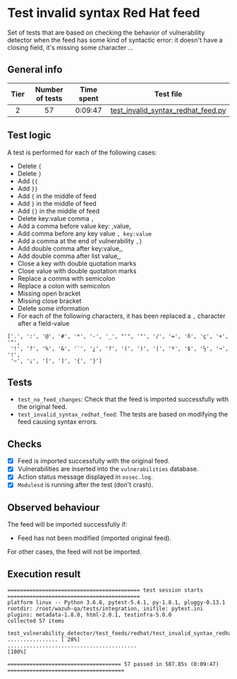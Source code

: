 # Test invalid syntax Red Hat feed

Set of tests that are based on checking the behavior of vulnerability detector when the feed has some kind of syntactic
error: it doesn't have a closing field, it's missing some character ...

## General info

|Tier | Number of tests | Time spent| Test file |
|:--:|:--:|:--:|:--:|
| 2 | 57 | 0:09:47 | [test_invalid_syntax_redhat_feed.py](../../../test_feeds/redhat/test_invalid_syntax_redhat_feed.py)|

## Test logic

A test is performed for each of the following cases:

- Delete `{`
- Delete `}`
- Add `{{`
- Add `}}`
- Add `{` in the middle of feed
- Add `}` in the middle of feed
- Add `{}` in the middle of feed
- Delete key:value comma `,`
- Add a comma before value key: ,value,
- Add comma before any key value `, key:value`
- Add a comma at the end of vulnerability `,}`
- Add double comma after key:value,,
- Add double comma after list value,,
- Close a key with double quotation marks
- Close value with double quotation marks
- Replace a comma with semicolon
- Replace a colon with semicolon
- Missing open bracket
- Missing close bracket
- Delete some information
- For each of the following characters, it has been replaced a `,` character after a field-value

```
['.', ':', '@', '#', '*', '-', '_', "'", '"', '/', '=', 'ñ', 'ç', '+', '^',
 '!', '?', '%', '&', '`', '¿', '?', '(', ')', '|', 'º', '$', '½', '¬',  '!',
 '~', '¡', '[', ']', '{', '}']
```

## Tests

- `test_no_feed_changes`: Check that the feed is imported successfully with the original feed.
- `test_invalid_syntax_redhat_feed`: The tests are based on modifying the feed causing syntax errors.

## Checks

- [x] Feed is imported successfully with the original feed.
- [x] Vulnerabilities are inserted into the `vulnerabilities` database.
- [x] Action status message displayed in `ossec.log`.
- [x] `Modulesd` is running after the test (don't crash).

## Observed behaviour

The feed will be imported successfully if:

- Feed has not been modified (imported original feed).

For other cases, the feed will not be imported.

## Execution result

```
========================================== test session starts ==========================================
platform linux -- Python 3.6.8, pytest-5.4.1, py-1.8.1, pluggy-0.13.1
rootdir: /root/wazuh-qa/tests/integration, inifile: pytest.ini
plugins: metadata-1.8.0, html-2.0.1, testinfra-5.0.0
collected 57 items

test_vulnerability_detector/test_feeds/redhat/test_invalid_syntax_redhat_feed.py ................ [ 28%]
.........................................                                                         [100%]

==================================== 57 passed in 587.85s (0:09:47) =====================================
```
